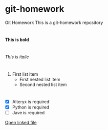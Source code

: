 # git-homework
Git Homework
This is a git-homework repository
#
**This is bold**
#
_This is italic_
#
1. First list item
    - First nested list item
    - Second nested list item
#
- [x] Alteryx is required
- [x] Python is required
- [ ] Jave is required

[Open linked file](OneText.txt)
